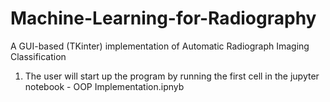 # Machine-Learning-for-Radiography
A GUI-based (TKinter) implementation of Automatic Radiograph Imaging Classification 


1. The user will start up the program by running the first cell in the jupyter notebook - OOP Implementation.ipnyb
